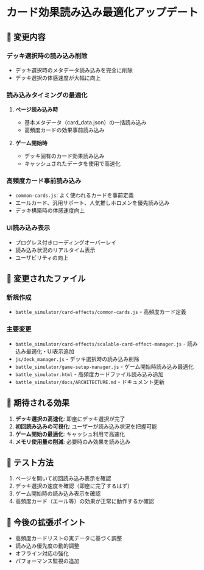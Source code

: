 # カード効果読み込み最適化アップデート

## 🚀 変更内容

### デッキ選択時の読み込み削除
- デッキ選択時のメタデータ読み込みを完全に削除
- デッキ選択の体感速度が大幅に向上

### 読み込みタイミングの最適化
1. **ページ読み込み時**
   - 基本メタデータ（card_data.json）の一括読み込み
   - 高頻度カードの効果事前読み込み

2. **ゲーム開始時**
   - デッキ固有のカード効果読み込み
   - キャッシュされたデータを使用で高速化

### 高頻度カード事前読み込み
- `common-cards.js`: よく使われるカードを事前定義
- エールカード、汎用サポート、人気推しホロメンを優先読み込み
- デッキ構築時の体感速度向上

### UI読み込み表示
- プログレス付きローディングオーバーレイ
- 読み込み状況のリアルタイム表示
- ユーザビリティの向上

## 📁 変更されたファイル

### 新規作成
- `battle_simulator/card-effects/common-cards.js` - 高頻度カード定義

### 主要変更
- `battle_simulator/card-effects/scalable-card-effect-manager.js` - 読み込み最適化・UI表示追加
- `js/deck_manager.js` - デッキ選択時の読み込み削除
- `battle_simulator/game-setup-manager.js` - ゲーム開始時読み込み最適化
- `battle_simulator.html` - 高頻度カードファイル読み込み追加
- `battle_simulator/docs/ARCHITECTURE.md` - ドキュメント更新

## 🎯 期待される効果

1. **デッキ選択の高速化**: 即座にデッキ選択が完了
2. **初回読み込みの可視化**: ユーザーが読み込み状況を把握可能
3. **ゲーム開始の最適化**: キャッシュ利用で高速化
4. **メモリ使用量の削減**: 必要時のみ効果を読み込み

## 🧪 テスト方法

1. ページを開いて初回読み込み表示を確認
2. デッキ選択の速度を確認（即座に完了するはず）
3. ゲーム開始時の読み込み表示を確認
4. 高頻度カード（エール等）の効果が正常に動作するか確認

## 🔧 今後の拡張ポイント

- 高頻度カードリストの実データに基づく調整
- 読み込み優先度の動的調整
- オフライン対応の強化
- パフォーマンス監視の追加
